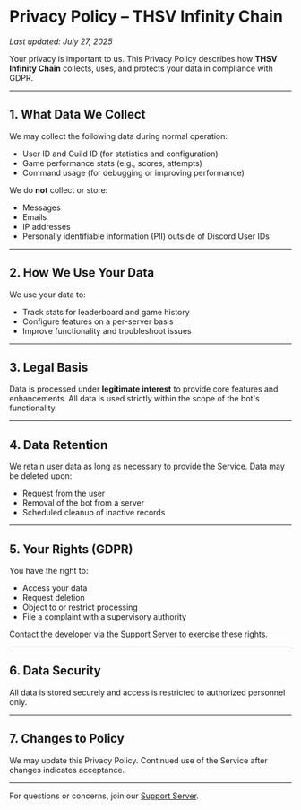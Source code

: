 
# Privacy Policy – THSV Infinity Chain

_Last updated: July 27, 2025_

Your privacy is important to us. This Privacy Policy describes how **THSV Infinity Chain** collects, uses, and protects your data in compliance with GDPR.

---

## 1. What Data We Collect

We may collect the following data during normal operation:

- User ID and Guild ID (for statistics and configuration)
- Game performance stats (e.g., scores, attempts)
- Command usage (for debugging or improving performance)

We do **not** collect or store:
- Messages
- Emails
- IP addresses
- Personally identifiable information (PII) outside of Discord User IDs

---

## 2. How We Use Your Data

We use your data to:

- Track stats for leaderboard and game history
- Configure features on a per-server basis
- Improve functionality and troubleshoot issues

---

## 3. Legal Basis

Data is processed under **legitimate interest** to provide core features and enhancements. All data is used strictly within the scope of the bot's functionality.

---

## 4. Data Retention

We retain user data as long as necessary to provide the Service. Data may be deleted upon:

- Request from the user
- Removal of the bot from a server
- Scheduled cleanup of inactive records

---

## 5. Your Rights (GDPR)

You have the right to:

- Access your data
- Request deletion
- Object to or restrict processing
- File a complaint with a supervisory authority

Contact the developer via the [Support Server](https://discord.com/invite/6QPgp6dkux) to exercise these rights.

---

## 6. Data Security

All data is stored securely and access is restricted to authorized personnel only.

---

## 7. Changes to Policy

We may update this Privacy Policy. Continued use of the Service after changes indicates acceptance.

---

For questions or concerns, join our [Support Server](https://discord.com/invite/6QPgp6dkux).
